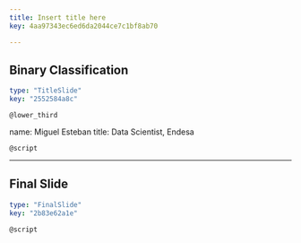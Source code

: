 ```yaml
---
title: Insert title here
key: 4aa97343ec6ed6da2044ce7c1bf8ab70

---
```

## Binary Classification

```yaml
type: "TitleSlide"
key: "2552584a8c"
```

`@lower_third`

name: Miguel Esteban
title: Data Scientist, Endesa


`@script`



---
## Final Slide

```yaml
type: "FinalSlide"
key: "2b83e62a1e"
```

`@script`


